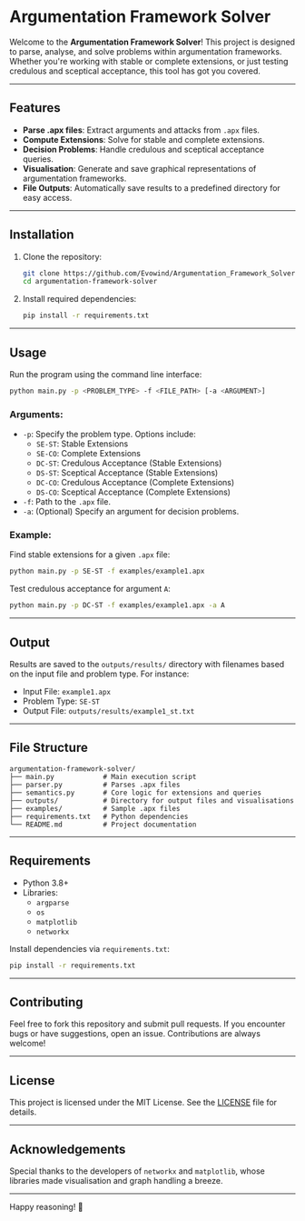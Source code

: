 # Argumentation Framework Solver

Welcome to the **Argumentation Framework Solver**! This project is designed to parse, analyse, and solve problems within argumentation frameworks. Whether you're working with stable or complete extensions, or just testing credulous and sceptical acceptance, this tool has got you covered.

---

## Features

- **Parse .apx files**: Extract arguments and attacks from `.apx` files.
- **Compute Extensions**: Solve for stable and complete extensions.
- **Decision Problems**: Handle credulous and sceptical acceptance queries.
- **Visualisation**: Generate and save graphical representations of argumentation frameworks.
- **File Outputs**: Automatically save results to a predefined directory for easy access.

---

## Installation

1. Clone the repository:
   ```bash
   git clone https://github.com/Evowind/Argumentation_Framework_Solver.git
   cd argumentation-framework-solver
   ```
2. Install required dependencies:
   ```bash
   pip install -r requirements.txt
   ```

---

## Usage

Run the program using the command line interface:

```bash
python main.py -p <PROBLEM_TYPE> -f <FILE_PATH> [-a <ARGUMENT>]
```

### Arguments:
- `-p`: Specify the problem type. Options include:
  - `SE-ST`: Stable Extensions
  - `SE-CO`: Complete Extensions
  - `DC-ST`: Credulous Acceptance (Stable Extensions)
  - `DS-ST`: Sceptical Acceptance (Stable Extensions)
  - `DC-CO`: Credulous Acceptance (Complete Extensions)
  - `DS-CO`: Sceptical Acceptance (Complete Extensions)
- `-f`: Path to the `.apx` file.
- `-a`: (Optional) Specify an argument for decision problems.

### Example:

Find stable extensions for a given `.apx` file:
```bash
python main.py -p SE-ST -f examples/example1.apx
```

Test credulous acceptance for argument `A`:
```bash
python main.py -p DC-ST -f examples/example1.apx -a A
```

---

## Output

Results are saved to the `outputs/results/` directory with filenames based on the input file and problem type. For instance:

- Input File: `example1.apx`
- Problem Type: `SE-ST`
- Output File: `outputs/results/example1_st.txt`

---

## File Structure

```
argumentation-framework-solver/
├── main.py            # Main execution script
├── parser.py          # Parses .apx files
├── semantics.py       # Core logic for extensions and queries
├── outputs/           # Directory for output files and visualisations
├── examples/          # Sample .apx files
├── requirements.txt   # Python dependencies
└── README.md          # Project documentation
```

---

## Requirements

- Python 3.8+
- Libraries:
  - `argparse`
  - `os`
  - `matplotlib`
  - `networkx`

Install dependencies via `requirements.txt`:
```bash
pip install -r requirements.txt
```

---

## Contributing

Feel free to fork this repository and submit pull requests. If you encounter bugs or have suggestions, open an issue. Contributions are always welcome!

---

## License

This project is licensed under the MIT License. See the [LICENSE](LICENSE) file for details.

---

## Acknowledgements

Special thanks to the developers of `networkx` and `matplotlib`, whose libraries made visualisation and graph handling a breeze.

---

Happy reasoning! 🚀

